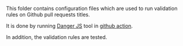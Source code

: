 This folder contains configuration files which are used to run validation rules on Github pull requests titles.

It is done by running [Danger JS](https://danger.systems/js/) tool in [github action](../../.github/workflows/danger.yml).

In addition, the validation rules are tested.
